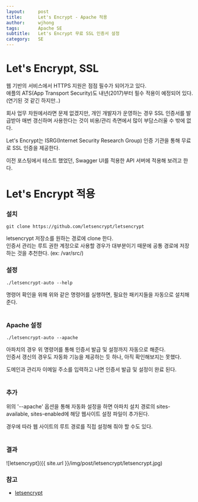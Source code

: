 ```yaml
---
layout:     post
title:      Let's Encrypt - Apache 적용
author:     wjhong
tags:    	Apache SE
subtitle:   Let's Encrypt 무료 SSL 인증서 설정
category:   SE
---
```


# Let's Encrypt, SSL
웹 기반의 서비스에서 HTTPS 지원은 점점 필수가 되어가고 있다.<br />
애플의 ATS(App Transport Security)도 내년(2017)부터 필수 적용이 예정되어 있다.(연기된 것 같긴 하지만..)<br />

회사 업무 차원에서라면 문제 없겠지만, 개인 개발자가 운영하는 경우 SSL 인증서를 발급받아 매번 갱신하며 사용한다는 것이 비용/관리 측면에서 많이 부담스러울 수 밖에 없다.

Let's Encrypt는 ISRG(Internet Security Research Group) 인증 기관을 통해 무료로 SSL 인증을 제공한다.<br />

이전 포스팅에서 테스트 했었던, Swagger UI를 적용한 API 서버에 적용해 보려고 한다.<br />


# Let's Encrypt 적용

### 설치

```shell
git clone https://github.com/letsencrypt/letsencrypt
```

letsencrypt 저장소를 원하는 경로에 clone 한다.<br />
인증서 관리는 루트 권한 계정으로 사용할 경우가 대부분이기 때문에 공통 경로에 저장하는 것을 추천한다. (ex: /var/src/)


### 설정

```shell
./letsencrypt-auto --help
```

명령어 확인을 위해 위와 같은 명령어를 실행하면, 필요한 패키지들을 자동으로 설치해 준다.<br /><br />

### Apache 설정

```shell
./letsencrypt-auto --apache
```

아파치의 경우 위 명령어를 통해 인증서 발급 및 설정까지 자동으로 해준다.<br />
인증서 갱신의 경우도 자동화 기능을 제공하는 듯 하나, 아직 확인해보지는 못했다.

도메인과 관리자 이메일 주소를 입력하고 나면 인증서 발급 및 설정이 완료 된다.<br /><br />

### 추가

위의 '--apache' 옵션을 통해 자동화 설정을 하면 아파치 설치 경로의 sites-available, sites-enabled에 해당 웹사이트 설정 파일이 추가된다.<br />

경우에 따라 웹 사이트의 루트 경로를 직접 설정해 줘야 할 수도 있다.<br /><br />

### 결과

![letsencrypt]({{ site.url }}/img/post/letsencrypt/letsencrypt.jpg)
<br />

### 참고
- [letsencrypt](https://letsencrypt.org/)
